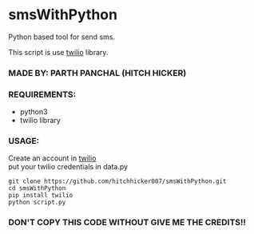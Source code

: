 # smsWithPython
Python based tool for send sms.

This script is use [twilio](https://github.com/twilio/twilio-python) library.


### MADE BY: PARTH PANCHAL (HITCH HICKER)

### REQUIREMENTS:
- python3
- twilio library



### USAGE:
Create an account in [twilio](https://www.twilio.com/)<br/>
put your twilio credentials in data.py
```
git clone https://github.com/hitchhicker007/smsWithPython.git
cd smsWithPython
pip install twilio
python script.py
```
### DON'T COPY THIS CODE WITHOUT GIVE ME THE CREDITS!!
